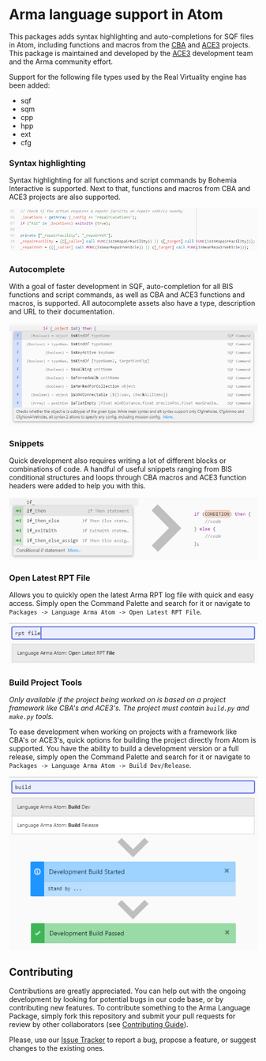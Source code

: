 # Arma language support in Atom

This packages adds syntax highlighting and auto-completions for SQF files in Atom, including functions and macros from the [CBA](http://github.com/CBATeam/CBA_A3/) and [ACE3](http://github.com/acemod/ACE3/) projects. This package is maintained and developed by the [ACE3](http://ace3mod.com/) development team and the Arma community effort.

Support for the following file types used by the Real Virtuality engine has been added:
- sqf
- sqm
- cpp
- hpp
- ext
- cfg

### Syntax highlighting

Syntax highlighting for all functions and script commands by Bohemia Interactive is supported. Next to that, functions and macros from CBA and ACE3 projects are also supported.

![Syntax highlighting](rsc/images/syntax_highlighting.png)

### Autocomplete

With a goal of faster development in SQF, auto-completion for all BIS functions and script commands, as well as CBA and ACE3 functions and macros, is supported. All autocomplete assets also have a type, description and URL to their documentation.

![Autocomplete](rsc/images/autocomplete.png)

### Snippets

Quick development also requires writing a lot of different blocks or combinations of code. A handful of useful snippets ranging from BIS conditional structures and loops through CBA macros and ACE3 function headers were added to help you with this.

![Snippets](rsc/images/snippets.png)

### Open Latest RPT File

Allows you to quickly open the latest Arma RPT log file with quick and easy access. Simply open the Command Palette and search for it or navigate to `Packages -> Language Arma Atom -> Open Latest RPT File`.

![Open Latest RPT](rsc/images/open_latest_rpt.png)

### Build Project Tools

*Only available if the project being worked on is based on a project framework like CBA's and ACE3's. The project must contain `build.py` and `make.py` tools.*

To ease development when working on projects with a framework like CBA's or ACE3's, quick options for building the project directly from Atom is supported. You have the ability to build a development version or a full release, simply open the Command Palette and search for it or navigate to `Packages -> Language Arma Atom -> Build Dev/Release`.

![Build Dev](rsc/images/build_dev.png)


## Contributing

Contributions are greatly appreciated. You can help out with the ongoing development by looking for potential bugs in our code base, or by contributing new features. To contribute something to the Arma Language Package, simply fork this repository and submit your pull requests for review by other collaborators (see [Contributing Guide](CONTRIBUTING.md)).

Please, use our [Issue Tracker](https://github.com/acemod/language-arma-atom/issues) to report a bug, propose a feature, or suggest changes to the existing ones.
